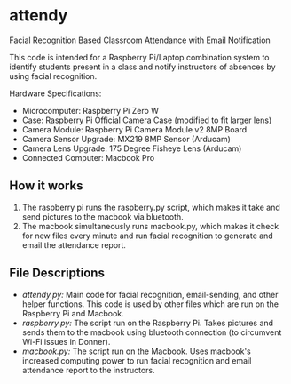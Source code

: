 # attendy
Facial Recognition Based Classroom Attendance with Email Notification

This code is intended for a Raspberry Pi/Laptop combination system to identify students present in a class and notify instructors of absences by using facial recognition.

Hardware Specifications:

* Microcomputer:  Raspberry Pi Zero W
* Case: Raspberry Pi Official Camera Case (modified to fit larger lens)
* Camera Module:  Raspberry Pi Camera Module v2 8MP Board
* Camera Sensor Upgrade:  MX219 8MP Sensor (Arducam)
* Camera Lens Upgrade:  175 Degree Fisheye Lens (Arducam)
* Connected Computer: Macbook Pro
## How it works

1. The raspberry pi runs the raspberry.py script, which makes it take and send pictures to the macbook via bluetooth.
2. The macbook simultaneously runs macbook.py, which makes it check for new files every minute and run facial recognition to generate and email the attendance report.

## File Descriptions
* *attendy.py:* Main code for facial recognition, email-sending, and other helper functions. This code is used by other files which are run on the Raspberry Pi and Macbook.
* *raspberry.py:* The script run on the Raspberry Pi. Takes pictures and sends them to the macbook using bluetooth connection (to circumvent Wi-Fi issues in Donner).
* *macbook.py:* The script run on the Macbook. Uses macbook's increased computing power to run facial recognition and email attendance report to the instructors.
